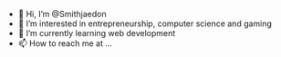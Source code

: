 - 👋 Hi, I’m @Smithjaedon
- 👀 I’m interested in entrepreneurship, computer science and gaming
- 🌱 I’m currently learning web development
- 📫 How to reach me at ...

<!---
Smithjaedon/Smithjaedon is a ✨ special ✨ repository because its `README.md` (this file) appears on your GitHub profile.
You can click the Preview link to take a look at your changes.
--->
